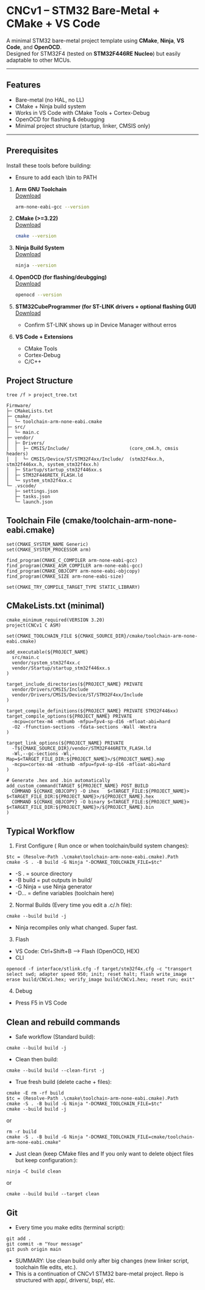 # CNCv1 – STM32 Bare-Metal + CMake + VS Code

A minimal STM32 bare-metal project template using **CMake**, **Ninja**, **VS Code**, and **OpenOCD**.  
Designed for STM32F4 (tested on **STM32F446RE Nucleo**) but easily adaptable to other MCUs.

---

## Features
- Bare-metal (no HAL, no LL)
- CMake + Ninja build system
- Works in VS Code with CMake Tools + Cortex-Debug
- OpenOCD for flashing & debugging
- Minimal project structure (startup, linker, CMSIS only)

---

## Prerequisites

Install these tools before building:
- Ensure to add each <install>\bin to PATH

1. **Arm GNU Toolchain**  
   [Download](https://developer.arm.com/downloads/-/arm-gnu-toolchain-downloads)  
   ```sh
   arm-none-eabi-gcc --version

2. **CMake (>=3.22)**  
   [Download](https://cmake.org/download/)  
   ```sh
   cmake --version

3. **Ninja Build System**  
   [Download](https://github.com/ninja-build/ninja)  
   ```sh
   ninja --version

4. **OpenOCD (for flashing/deubgging)**  
   [Download](https://gnutoolchains.com/arm-eabi/openocd/)  
   ```sh
   openocd --version

5. **STM32CubeProgrammer (for ST-LINK drivers + optional flashing GUI)**  
   [Download](https://www.st.com/en/development-tools/stm32cubeprog.html)  
   - Confirm ST-LINK shows up in Device Manager without erros

6. **VS Code + Extensions**  
   - CMake Tools
   - Cortex-Debug
   - C/C++

## Project Structure 
```
tree /f > project_tree.txt
```
```
Firmware/
├─ CMakeLists.txt
├─ cmake/
│  └─ toolchain-arm-none-eabi.cmake
├─ src/
│  └─ main.c
├─ vendor/
│  ├─ Drivers/
│  │  ├─ CMSIS/Include/                      (core_cm4.h, cmsis headers)
│  │  └─ CMSIS/Device/ST/STM32F4xx/Include/  (stm32f4xx.h, stm32f446xx.h, system_stm32f4xx.h)
│  ├─ Startup/startup_stm32f446xx.s
│  ├─ STM32F446RETX_FLASH.ld
│  └─ system_stm32f4xx.c
└─ .vscode/
   ├─ settings.json
   ├─ tasks.json
   └─ launch.json
```

## Toolchain File (cmake/toolchain-arm-none-eabi.cmake)
```
set(CMAKE_SYSTEM_NAME Generic)
set(CMAKE_SYSTEM_PROCESSOR arm)

find_program(CMAKE_C_COMPILER arm-none-eabi-gcc)
find_program(CMAKE_ASM_COMPILER arm-none-eabi-gcc)
find_program(CMAKE_OBJCOPY arm-none-eabi-objcopy)
find_program(CMAKE_SIZE arm-none-eabi-size)

set(CMAKE_TRY_COMPILE_TARGET_TYPE STATIC_LIBRARY)
```

## CMakeLists.txt (minimal)
```
cmake_minimum_required(VERSION 3.20)
project(CNCv1 C ASM)

set(CMAKE_TOOLCHAIN_FILE ${CMAKE_SOURCE_DIR}/cmake/toolchain-arm-none-eabi.cmake)

add_executable(${PROJECT_NAME}
  src/main.c
  vendor/system_stm32f4xx.c
  vendor/Startup/startup_stm32f446xx.s
)

target_include_directories(${PROJECT_NAME} PRIVATE
  vendor/Drivers/CMSIS/Include
  vendor/Drivers/CMSIS/Device/ST/STM32F4xx/Include
)

target_compile_definitions(${PROJECT_NAME} PRIVATE STM32F446xx)
target_compile_options(${PROJECT_NAME} PRIVATE
  -mcpu=cortex-m4 -mthumb -mfpu=fpv4-sp-d16 -mfloat-abi=hard
  -O2 -ffunction-sections -fdata-sections -Wall -Wextra
)

target_link_options(${PROJECT_NAME} PRIVATE
  -T${CMAKE_SOURCE_DIR}/vendor/STM32F446RETX_FLASH.ld
  -Wl,--gc-sections -Wl,-Map=$<TARGET_FILE_DIR:${PROJECT_NAME}>/${PROJECT_NAME}.map
  -mcpu=cortex-m4 -mthumb -mfpu=fpv4-sp-d16 -mfloat-abi=hard
)

# Generate .hex and .bin automatically
add_custom_command(TARGET ${PROJECT_NAME} POST_BUILD
  COMMAND ${CMAKE_OBJCOPY} -O ihex   $<TARGET_FILE:${PROJECT_NAME}> $<TARGET_FILE_DIR:${PROJECT_NAME}>/${PROJECT_NAME}.hex
  COMMAND ${CMAKE_OBJCOPY} -O binary $<TARGET_FILE:${PROJECT_NAME}> $<TARGET_FILE_DIR:${PROJECT_NAME}>/${PROJECT_NAME}.bin
)
```
## Typical Workflow
1. First Configure ( Run once or when toolchain/build system changes):
```
$tc = (Resolve-Path .\cmake\toolchain-arm-none-eabi.cmake).Path
cmake -S . -B build -G Ninja "-DCMAKE_TOOLCHAIN_FILE=$tc"
```
- -S . = source directory
- -B build = put outputs in build/
- -G Ninja = use Ninja generator
- -D… = define variables (toolchain here)
2. Normal Builds (Every time you edit a .c/.h file):
```
cmake --build build -j
```
- Ninja recompiles only what changed. Super fast.
3. Flash
- VS Code: Ctrl+Shift+B --> Flash (OpenOCD, HEX)
- CLI
```
openocd -f interface/stlink.cfg -f target/stm32f4x.cfg -c "transport select swd; adapter speed 950; init; reset halt; flash write_image erase build/CNCv1.hex; verify_image build/CNCv1.hex; reset run; exit"
```
4. Debug
- Press F5 in VS Code

## Clean and rebuild commands
- Safe workflow (Standard build):
```
cmake --build build -j
```
- Clean then build:
```
cmake --build build --clean-first -j
```
- True fresh build (delete cache + files):
```
cmake -E rm -rf build
$tc = (Resolve-Path .\cmake\toolchain-arm-none-eabi.cmake).Path
cmake -S . -B build -G Ninja "-DCMAKE_TOOLCHAIN_FILE=$tc"
cmake --build build -j
```
or
```
rm -r build
cmake -S . -B build -G Ninja "-DCMAKE_TOOLCHAIN_FILE=cmake/toolchain-arm-none-eabi.cmake"
```

- Just clean (keep CMake files and If you only want to delete object files but keep configuration:):
```
ninja -C build clean
```
or
```
cmake --build build --target clean
```
## Git
- Every time you make edits (terminal script):
```
git add .
git commit -m "Your message"
git push origin main
```

- SUMMARY: Use clean build only after big changes (new linker script, toolchain file edits, etc.).
- This is a continuation of CNCv1 STM32 bare-metal project. Repo is structured with app/, drivers/, bsp/, etc.

